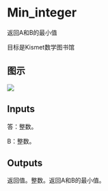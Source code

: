 # Min_integer

返回A和B的最小值

目标是Kismet数学图书馆

## 图示

![]($-20221218-19505289.png)

## Inputs

答：整数。

B：整数。  

## Outputs

返回值。整数。返回A和B的最小值。
